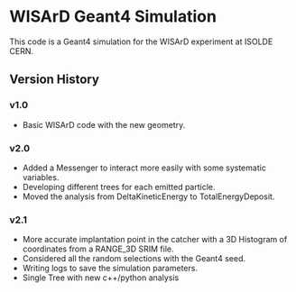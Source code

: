 # WISArD Geant4 Simulation

This code is a Geant4 simulation for the WISArD experiment at ISOLDE CERN.

## Version History

### v1.0

- Basic WISArD code with the new geometry.

### v2.0

- Added a Messenger to interact more easily with some systematic variables.
- Developing different trees for each emitted particle.
- Moved the analysis from DeltaKineticEnergy to TotalEnergyDeposit.

### v2.1

- More accurate implantation point in the catcher with a 3D Histogram of coordinates from a RANGE_3D SRIM file.
- Considered all the random selections with the Geant4 seed.
- Writing logs to save the simulation parameters.
- Single Tree with new c++/python analysis